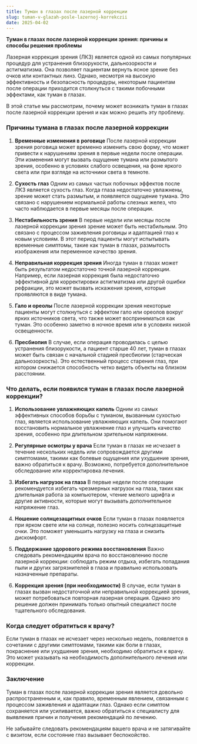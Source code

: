 ```yaml
---
title: Туман в глазах после лазерной коррекции
slug: tuman-v-glazah-posle-lazernoj-korrekczii
date: 2025-04-02
---
```

<p class="" data-start="0" data-end="86">
  <strong data-start="0" data-end="86">Туман в глазах после лазерной коррекции зрения: причины и способы решения проблемы</strong>
</p>

<p class="" data-start="88" data-end="475">
  Лазерная коррекция зрения (ЛКЗ) является одной из самых популярных процедур для устранения близорукости, дальнозоркости и астигматизма. Она позволяет пациентам вернуть ясное зрение без очков или контактных линз. Однако, несмотря на высокую эффективность и безопасность процедуры, некоторым пациентам после операции приходится столкнуться с такими побочными эффектами, как туман в глазах.
</p>

<p class="" data-start="477" data-end="608">
  В этой статье мы рассмотрим, почему может возникать туман в глазах после лазерной коррекции зрения и как можно решить эту проблему.
</p>

<h3 class="" data-start="610" data-end="662">
  Причины тумана в глазах после лазерной коррекции
</h3>

<ol data-start="664" data-end="2588">
  <li class="" data-start="664" data-end="1024">
    <p class="" data-start="667" data-end="1024">
      <strong data-start="667" data-end="701">Временные изменения в роговице</strong> После лазерной коррекции зрения роговица может временно изменить свою форму, что может привести к нарушениям зрения в первые недели после операции. Эти изменения могут вызвать ощущение тумана или размытого зрения, особенно в условиях слабого освещения, на фоне яркого света или при взгляде на источники света в темноте.
    </p>
  </li>
  
  <li class="" data-start="1026" data-end="1328">
    <p class="" data-start="1029" data-end="1328">
      <strong data-start="1029" data-end="1045">Сухость глаз</strong> Одним из самых частых побочных эффектов после ЛКЗ является сухость глаз. Когда глаза недостаточно увлажнены, зрение может стать размытым, и появляется ощущение тумана. Это связано с нарушением нормальной работы слезных желез, что часто наблюдается в первые месяцы после операции.
    </p>
  </li>
  
  <li class="" data-start="1330" data-end="1673">
    <p class="" data-start="1333" data-end="1673">
      <strong data-start="1333" data-end="1358">Нестабильность зрения</strong> В первые недели или месяцы после лазерной коррекции зрения зрение может быть нестабильным. Это связано с процессом заживления роговицы и адаптацией глаз к новым условиям. В этот период пациенты могут испытывать временные симптомы, такие как туман в глазах, размытость изображения или переменное качество зрения.
    </p>
  </li>
  
  <li class="" data-start="1675" data-end="1994">
    <p class="" data-start="1678" data-end="1994">
      <strong data-start="1678" data-end="1711">Неправильная коррекция зрения</strong> Иногда туман в глазах может быть результатом недостаточно точной лазерной коррекции. Например, если лазерная коррекция была недостаточно эффективной для корректировки астигматизма или другой ошибки рефракции, это может вызвать искажения зрения, которые проявляются в виде тумана.
    </p>
  </li>
  
  <li class="" data-start="1996" data-end="2261">
    <p class="" data-start="1999" data-end="2261">
      <strong data-start="1999" data-end="2016">Гало и ореолы</strong> После лазерной коррекции зрения некоторые пациенты могут столкнуться с эффектом гало или ореолов вокруг ярких источников света, что также может восприниматься как туман. Это особенно заметно в ночное время или в условиях низкой освещенности.
    </p>
  </li>
  
  <li class="" data-start="2263" data-end="2588">
    <p class="" data-start="2266" data-end="2588">
      <strong data-start="2266" data-end="2280">Пресбиопия</strong> В случае, если операция проводилась с целью устранения близорукости, а пациент старше 40 лет, туман в глазах может быть связан с начальной стадией пресбиопии (старческая дальнозоркость). Это естественный процесс старения глаз, при котором снижается способность четко видеть объекты на близком расстоянии.
    </p>
  </li>
</ol>

<h3 class="" data-start="2590" data-end="2660">
  Что делать, если появился туман в глазах после лазерной коррекции?
</h3>

<ol data-start="2662" data-end="4248">
  <li class="" data-start="2662" data-end="2954">
    <p class="" data-start="2665" data-end="2954">
      <strong data-start="2665" data-end="2701">Использование увлажняющих капель</strong> Одним из самых эффективных способов борьбы с туманом, вызванным сухостью глаз, является использование увлажняющих капель. Они помогают восстановить нормальное увлажнение глаз и улучшить качество зрения, особенно при длительном зрительном напряжении.
    </p>
  </li>
  
  <li class="" data-start="2956" data-end="3244">
    <p class="" data-start="2959" data-end="3244">
      <strong data-start="2959" data-end="2989">Регулярные осмотры у врача</strong> Если туман в глазах не исчезает в течение нескольких недель или сопровождается другими симптомами, такими как болевые ощущения или ухудшение зрения, важно обратиться к врачу. Возможно, потребуется дополнительное обследование или корректировка лечения.
    </p>
  </li>
  
  <li class="" data-start="3246" data-end="3508">
    <p class="" data-start="3249" data-end="3508">
      <strong data-start="3249" data-end="3279">Избегать нагрузок на глаза</strong> В первые недели после операции рекомендуется избегать чрезмерных нагрузок на глаза, таких как длительная работа за компьютером, чтение мелкого шрифта и другие активности, которые могут вызывать дополнительное напряжение глаз.
    </p>
  </li>
  
  <li class="" data-start="3510" data-end="3708">
    <p class="" data-start="3513" data-end="3708">
      <strong data-start="3513" data-end="3545">Ношение солнцезащитных очков</strong> Если туман в глазах появляется при ярком свете или на солнце, полезно носить солнцезащитные очки. Это поможет уменьшить нагрузку на глаза и снизить дискомфорт.
    </p>
  </li>
  
  <li class="" data-start="3710" data-end="3970">
    <p class="" data-start="3713" data-end="3970">
      <strong data-start="3713" data-end="3760">Поддержание здорового режима восстановления</strong> Важно следовать рекомендациям врача по восстановлению после лазерной коррекции: соблюдать режим отдыха, избегать попадания пыли и других загрязнителей в глаза и правильно использовать назначенные препараты.
    </p>
  </li>
  
  <li class="" data-start="3972" data-end="4248">
    <p class="" data-start="3975" data-end="4248">
      <strong data-start="3975" data-end="4015">Коррекция зрения (при необходимости)</strong> В случае, если туман в глазах вызван недостаточной или неправильной коррекцией зрения, может потребоваться повторная лазерная операция. Однако это решение должен принимать только опытный специалист после тщательного обследования.
    </p>
  </li>
</ol>

<h3 class="" data-start="4250" data-end="4287">
  Когда следует обратиться к врачу?
</h3>

<p class="" data-start="4289" data-end="4556">
  Если туман в глазах не исчезает через несколько недель, появляется в сочетании с другими симптомами, такими как боли в глазах, покраснение или ухудшение зрения, необходимо обратиться к врачу. Это может указывать на необходимость дополнительного лечения или коррекции.
</p>

<h3 class="" data-start="4558" data-end="4572">
  Заключение
</h3>

<p class="" data-start="4574" data-end="4880">
  Туман в глазах после лазерной коррекции зрения является довольно распространенным и, как правило, временным явлением, связанным с процессом заживления и адаптации глаз. Однако если симптом сохраняется или усиливается, важно обратиться к специалисту для выявления причин и получения рекомендаций по лечению.
</p>

<p class="" data-start="4882" data-end="5002">
  Не забывайте следовать рекомендациям вашего врача и не затягивайте с визитом, если состояние глаз вызывает беспокойство.
</p>